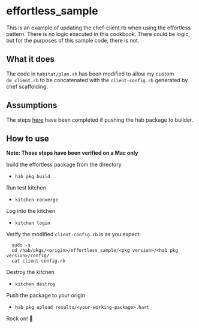 # effortless_sample

This is an example of updating the chef-client.rb when using the effortless pattern.  There is no logic executed in this cookbook.  There could be logic, but for the purposes of this sample code, there is not.

## What it does

The code in `habitat/plan.sh` has been modified to allow my custom `dm_client.rb` to be concatenated with the `client-config.rb` generated by chef scaffolding.

## Assumptions

The steps [here](https://www.habitat.sh/docs/using-builder/) have been completed if pushing the hab package to builder.

## How to use

**Note: These steps have been verified on a Mac only**

build the effortless package from the directory

- `hab pkg build .`

Run test kitchen

- `kitchen converge`

Log into the kitchen

- `kitchen login`

Verify the modified `client-config.rb` is as you expect:

``` SHELL
  sudo -s
  cd /hab/pkgs/<origin>/effortless_sample/<pkg version>/<hab pkg version>/config/
  cat client-config.rb
```

Destroy the kitchen

- `kitchen destroy`

Push the package to your origin

- `hab pkg upload results/<your-working-package>.hart`

Rock on! :metal:
